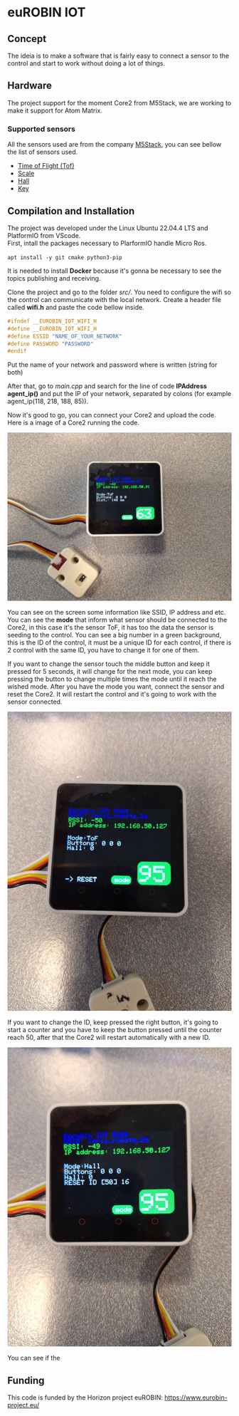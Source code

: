 # euROBIN IOT

## Concept

The ideia is to make a software that is fairly easy to connect a sensor to the control and start to work without doing a lot of things.

## Hardware

The project support for the moment Core2 from M5Stack, we are working to make it support for Atom Matrix.

### Supported sensors

All the sensors used are from the company [M5Stack](https://m5stack.com/), you can see bellow the list of sensors used.

- [Time of Flight (Tof)](https://docs.m5stack.com/en/unit/TOF)
- [Scale](https://docs.m5stack.com/en/unit/scales)
- [Hall](https://docs.m5stack.com/en/unit/hall)
- [Key](https://docs.m5stack.com/en/unit/key)

## Compilation and Installation

The project was developed under the Linux Ubuntu 22.04.4 LTS and PlatformIO from VScode.  
First, intall the packages necessary to PlarformIO handle Micro Ros.

`apt install -y git cmake python3-pip`

It is needed to install **Docker** because it's gonna be necessary to see the topics publishing and receiving.

Clone the project and go to the folder *src/*. You need to configure the wifi so the control can communicate with the local network. Create a header file called **wifi.h** and paste the code bellow inside.

```c++
#ifndef __EUROBIN_IOT_WIFI_H
#define __EUROBIN_IOT_WIFI_H
#define ESSID "NAME_OF_YOUR_NETWORK" 
#define PASSWORD "PASSWORD"
#endif
```

Put the name of your network and password where is written (string for both)

After that, go to *main.cpp* and search for the line of code **IPAddress agent_ip()** and put the IP of your network, separated by colons (for example agent_ip(118, 218, 188, 85)).

Now it's good to go, you can connect your Core2 and upload the code. Here is a image of a Core2 running the code.

![image1](images/image1.jpeg)

You can see on the screen some information like SSID, IP address and etc. You can see the **mode** that inform what sensor should be connected to the Core2, in this case it's the sensor ToF, it has too the data the sensor is seeding to the control. You can see a big number in a green background, this is the ID of the control, it must be a unique ID for each control, if there is 2 control with the same ID, you have to change it for one of them.

If you want to change the sensor touch the middle button and keep it pressed for 5 seconds, it will change for the next mode, you can keep pressing the button to change multiple times the mode until it reach the wished mode. After you have the mode you want, connect the sensor and reset the Core2. It will restart the control and it's going to work with the sensor connected.

![image1](images/image3.jpeg)

If you want to change the ID, keep pressed the right button, it's going to start a counter and you have to keep the button pressed until the counter reach 50, after that the Core2 will restart automatically with a new ID.

![image1](images/image4.jpeg)

You can see if the 

## Funding

This code is funded by the Horizon project euROBIN: https://www.eurobin-project.eu/